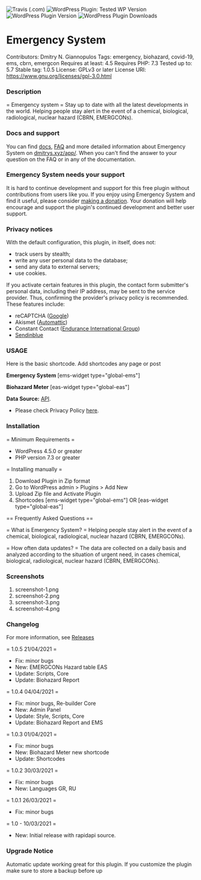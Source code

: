 ![Travis (.com)](https://img.shields.io/travis/com/DmitrysXYZ/emergency-system?color=21759B&logoColor=21759B&style=for-the-badge)
![WordPress Plugin: Tested WP Version](https://img.shields.io/wordpress/plugin/tested/emergency-system?color=21759B&logoColor=21759B&style=for-the-badge)
![WordPress Plugin Version](https://img.shields.io/wordpress/plugin/v/emergency-system?color=21759B&logoColor=21759B&style=for-the-badge)
![WordPress Plugin Downloads](https://img.shields.io/wordpress/plugin/dt/emergency-system?color=21759B&logoColor=21759B&style=for-the-badge)

Emergency System
==============

Contributors: Dmitry N. Giannopulos
Tags: emergency, biohazard, covid-19, ems, cbrn, emergcon 
Requires at least: 4.5
Requires PHP: 7.3
Tested up to: 5.7
Stable tag: 1.0.5
License: GPLv3 or later
License URI: https://www.gnu.org/licenses/gpl-3.0.html

###  Description
 
= Emergency system =
Stay up to date with all the latest developments in the world.
Helping people stay alert in the event of a chemical, biological, radiological, nuclear hazard (CBRN, EMERGCONs).

###  Docs and support

You can find [docs](https://dmitrys.xyz/app/), [FAQ](https://dmitrys.xyz/app/) and more detailed information about Emergency System on [dmitrys.xyz/app/](https://dmitrys.xyz/app/). When you can't find the answer to your question on the FAQ or in any of the documentation.

###  Emergency System needs your support

It is hard to continue development and support for this free plugin without contributions from users like you. If you enjoy using Emergency System and find it useful, please consider [making a donation](https://dmitrys.xyz/donate/). Your donation will help encourage and support the plugin's continued development and better user support.

###  Privacy notices

With the default configuration, this plugin, in itself, does not:

* track users by stealth;
* write any user personal data to the database;
* send any data to external servers;
* use cookies.

If you activate certain features in this plugin, the contact form submitter's personal data, including their IP address, may be sent to the service provider. Thus, confirming the provider's privacy policy is recommended. These features include:

* reCAPTCHA ([Google](https://policies.google.com/?hl=en))
* Akismet ([Automattic](https://automattic.com/privacy/))
* Constant Contact ([Endurance International Group](https://www.endurance.com/privacy))
* [Sendinblue](https://www.sendinblue.com/legal/privacypolicy/)


### USAGE

Here is the basic shortcode.
Add shortcodes any page or post


**Emergency System**
[ems-widget type="global-ems"]

**Biohazard Meter**
[eas-widget type="global-eas"]


**Data Source:** [API](https://github.com/DmitrysXYZ/Emergency-System). 
* Please check Privacy Policy [here](https://dmitrys.xyz/app/policy.php). 


### Installation

= Minimum Requirements =

* WordPress 4.5.0 or greater
* PHP version 7.3 or greater

= Installing manually =

1. Download Plugin in Zip format 
2. Go to WordPress admin > Plugins > Add New
3. Upload Zip file and Activate Plugin
4. Shortcodes [ems-widget type="global-ems"] OR [eas-widget type="global-eas"]

== Frequently Asked Questions ==

= What is Emergency System? =
Helping people stay alert in the event of a chemical, biological, radiological, nuclear hazard (CBRN, EMERGCONs).

= How often data updates? =
The data are collected on a daily basis and analyzed according to the situation of urgent need, in cases chemical, biological, radiological, nuclear hazard (CBRN, EMERGCONs).

###  Screenshots

1. screenshot-1.png
2. screenshot-2.png
3. screenshot-3.png
4. screenshot-4.png

### Changelog

For more information, see [Releases](https://dmitrys.xyz/app/changelog.php)

= 1.0.5 21/04/2021 =
* Fix: minor bugs
* New: EMERGCONs Hazard table EAS
* Update: Scripts, Core 
* Update: Biohazard Report

= 1.0.4 04/04/2021 =
* Fix: minor bugs, Re-builder Core
* New: Admin Panel
* Update: Style, Scripts, Core 
* Update: Biohazard Report and EMS 

= 1.0.3 01/04/2021 =
* Fix: minor bugs
* New: Biohazard Meter new shortcode
* Update: Shortcodes 

= 1.0.2 30/03/2021 =
* Fix: minor bugs
* New: Languages GR, RU

= 1.0.1 26/03/2021 =
* Fix: minor bugs

= 1.0 - 10/03/2021 =
* New: Initial release with rapidapi source.


### Upgrade Notice

Automatic update working great for this plugin. If you customize the plugin make sure to store a backup before up
